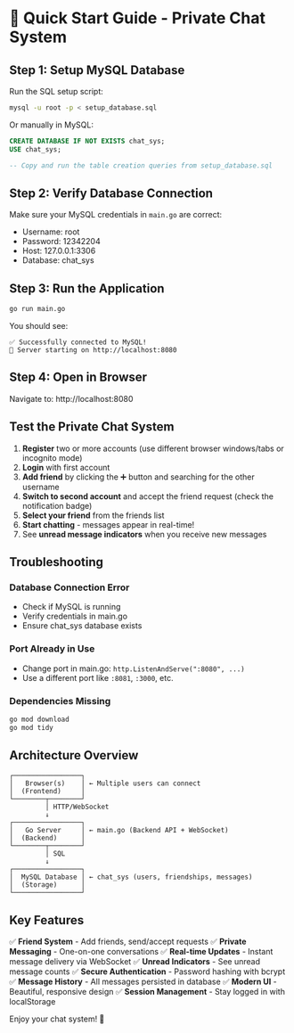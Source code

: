 # 🚀 Quick Start Guide - Private Chat System

## Step 1: Setup MySQL Database

Run the SQL setup script:

```bash
mysql -u root -p < setup_database.sql
```

Or manually in MySQL:
```sql
CREATE DATABASE IF NOT EXISTS chat_sys;
USE chat_sys;

-- Copy and run the table creation queries from setup_database.sql
```

## Step 2: Verify Database Connection

Make sure your MySQL credentials in `main.go` are correct:
- Username: root
- Password: 12342204
- Host: 127.0.0.1:3306
- Database: chat_sys

## Step 3: Run the Application

```bash
go run main.go
```

You should see:
```
✅ Successfully connected to MySQL!
🚀 Server starting on http://localhost:8080
```

## Step 4: Open in Browser

Navigate to: http://localhost:8080

## Test the Private Chat System

1. **Register** two or more accounts (use different browser windows/tabs or incognito mode)
2. **Login** with first account
3. **Add friend** by clicking the ➕ button and searching for the other username
4. **Switch to second account** and accept the friend request (check the notification badge)
5. **Select your friend** from the friends list
6. **Start chatting** - messages appear in real-time!
7. See **unread message indicators** when you receive new messages

## Troubleshooting

### Database Connection Error
- Check if MySQL is running
- Verify credentials in main.go
- Ensure chat_sys database exists

### Port Already in Use
- Change port in main.go: `http.ListenAndServe(":8080", ...)`
- Use a different port like `:8081`, `:3000`, etc.

### Dependencies Missing
```bash
go mod download
go mod tidy
```

## Architecture Overview

```
┌─────────────────┐
│   Browser(s)    │ ← Multiple users can connect
│  (Frontend)     │
└────────┬────────┘
         │ HTTP/WebSocket
         ↓
┌─────────────────┐
│   Go Server     │ ← main.go (Backend API + WebSocket)
│  (Backend)      │
└────────┬────────┘
         │ SQL
         ↓
┌─────────────────┐
│  MySQL Database │ ← chat_sys (users, friendships, messages)
│  (Storage)      │
└─────────────────┘
```

## Key Features

✅ **Friend System** - Add friends, send/accept requests
✅ **Private Messaging** - One-on-one conversations
✅ **Real-time Updates** - Instant message delivery via WebSocket
✅ **Unread Indicators** - See unread message counts
✅ **Secure Authentication** - Password hashing with bcrypt
✅ **Message History** - All messages persisted in database
✅ **Modern UI** - Beautiful, responsive design
✅ **Session Management** - Stay logged in with localStorage

Enjoy your chat system! 💬
